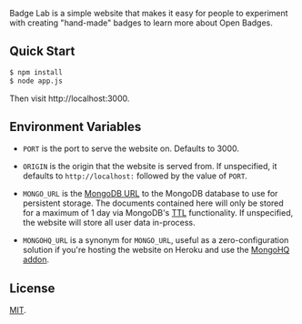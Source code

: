 Badge Lab is a simple website that makes it easy for people to experiment
with creating "hand-made" badges to learn more about Open Badges.

## Quick Start

```bash
$ npm install
$ node app.js
```

Then visit http://localhost:3000.

## Environment Variables

* `PORT` is the port to serve the website on. Defaults to 3000.

* `ORIGIN` is the origin that the website is served from. If unspecified,
  it defaults to `http://localhost:` followed by the value of `PORT`.

* `MONGO_URL` is the [MongoDB URL][] to the MongoDB database to use for
  persistent storage. The documents contained here will only be stored for
  a maximum of 1 day via MongoDB's [TTL][] functionality. If unspecified,
  the website will store all user data in-process.

* `MONGOHQ_URL` is a synonym for `MONGO_URL`, useful as a zero-configuration
  solution if you're hosting the website on Heroku and use the
  [MongoHQ addon][].

## License

[MIT][].

  [MongoDB URL]: http://docs.mongodb.org/manual/reference/connection-string/
  [TTL]: http://docs.mongodb.org/manual/tutorial/expire-data/
  [MongoHQ addon]: https://addons.heroku.com/mongohq
  [MIT]: http://opensource.org/licenses/MIT
